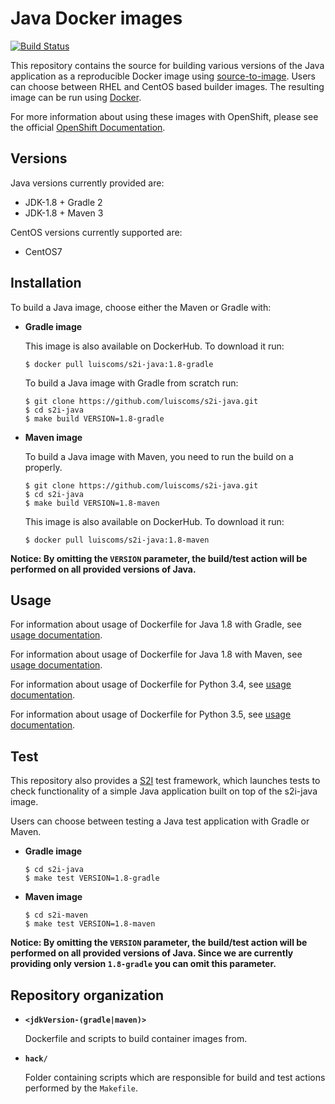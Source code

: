 Java Docker images
====================

[![Build Status](https://travis-ci.org/luiscoms/s2i-java.svg?branch=master)](https://travis-ci.org/luiscoms/s2i-java)

This repository contains the source for building various versions of
the Java application as a reproducible Docker image using
[source-to-image](https://github.com/openshift/source-to-image).
Users can choose between RHEL and CentOS based builder images.
The resulting image can be run using [Docker](http://docker.io).

For more information about using these images with OpenShift, please see the
official [OpenShift Documentation](https://docs.openshift.org/latest/using_images/s2i_images/python.html).

Versions
---------------
Java versions currently provided are:
* JDK-1.8 + Gradle 2
* JDK-1.8 + Maven 3

CentOS versions currently supported are:
* CentOS7


Installation
-------------

To build a Java image, choose either the Maven or Gradle with:

*  **Gradle image**

    This image is also available on DockerHub. To download it run:

    ```
    $ docker pull luiscoms/s2i-java:1.8-gradle
    ```

    To build a Java image with Gradle from scratch run:

    ```
    $ git clone https://github.com/luiscoms/s2i-java.git
    $ cd s2i-java
    $ make build VERSION=1.8-gradle
    ```

*  **Maven image**

    To build a Java image with Maven, you need to run the build on a properly.

    ```
    $ git clone https://github.com/luiscoms/s2i-java.git
    $ cd s2i-java
    $ make build VERSION=1.8-maven
    ```

    This image is also available on DockerHub. To download it run:

    ```
    $ docker pull luiscoms/s2i-java:1.8-maven
    ```


**Notice: By omitting the `VERSION` parameter, the build/test action will be performed on all provided versions of Java.**


Usage
---------------------------------

For information about usage of Dockerfile for Java 1.8 with Gradle,
see [usage documentation](1.8-gradle/README.md).

For information about usage of Dockerfile for Java 1.8 with Maven,
see [usage documentation](1.8-maven/README.md).

For information about usage of Dockerfile for Python 3.4,
see [usage documentation](3.4/README.md).

For information about usage of Dockerfile for Python 3.5,
see [usage documentation](3.5/README.md).


Test
---------------------
This repository also provides a [S2I](https://github.com/openshift/source-to-image) test framework,
which launches tests to check functionality of a simple Java application built on top of the s2i-java image.

Users can choose between testing a Java test application with Gradle or Maven.

*  **Gradle image**

    ```
    $ cd s2i-java
    $ make test VERSION=1.8-gradle
    ```

*  **Maven image**

    ```
    $ cd s2i-maven
    $ make test VERSION=1.8-maven
    ```

**Notice: By omitting the `VERSION` parameter, the build/test action will be performed on all provided versions of Java. Since we are currently providing only version `1.8-gradle` you can omit this parameter.**


Repository organization
------------------------
* **`<jdkVersion-(gradle|maven)>`**

    Dockerfile and scripts to build container images from.

* **`hack/`**

    Folder containing scripts which are responsible for build and test actions performed by the `Makefile`.
